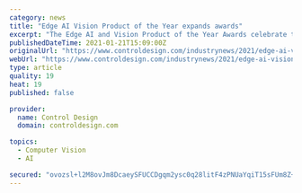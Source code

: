 ```yaml
---
category: news
title: "Edge AI Vision Product of the Year expands awards"
excerpt: "The Edge AI and Vision Product of the Year Awards celebrate the innovation and achievement of companies that are enabling and developing products incorporating edge AI and computer vision technologies."
publishedDateTime: 2021-01-21T15:09:00Z
originalUrl: "https://www.controldesign.com/industrynews/2021/edge-ai-vision-product-of-the-year-expands-awards/"
webUrl: "https://www.controldesign.com/industrynews/2021/edge-ai-vision-product-of-the-year-expands-awards/"
type: article
quality: 19
heat: 19
published: false

provider:
  name: Control Design
  domain: controldesign.com

topics:
  - Computer Vision
  - AI

secured: "ovozsl+l2M8ovJm8DcaeySFUCCDgqm2ysc0q28litF4zPNUaYqiT15sFUm8Z+JpdwMltBNsh8VjMVFvcvWqjtdtveZdLnRpjGIRwBuh1A5W4xev0usXh7++D0Itcds77svHJWau20CWn30MWzcZKNvHjoARb/WU2mBjV2/Ms8/YJd+RxItm5whcZdwfdUw+cxnq2PdHafXheCIjKbDJz0l6GdsZRWRjqRru9RPDaIdOFGor+3ffkobAbJmlNqguB7M4MOEsWvpVoaQi0a5vg2OB2i05QCNbwBzkNfJ7F5+soEU95DJTOg2YEDo3GF4L3BHFvgtU5lBkEJJFRlK1ZchTMyGoActVBJvDnuwFxA5s=;TTPk0W0nUtEtVKker4CmSw=="
---
```


